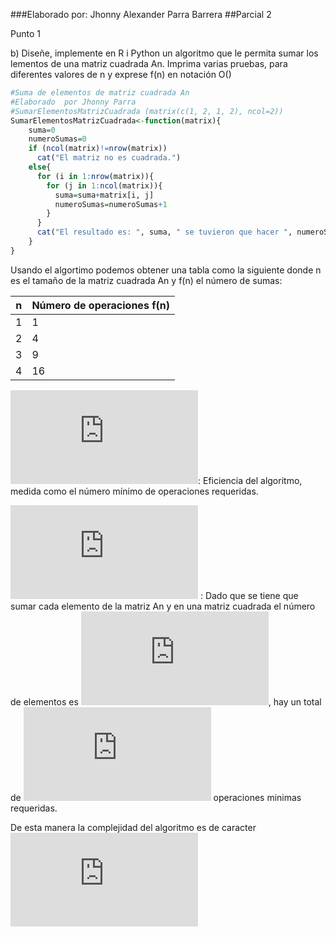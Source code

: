 ###Elaborado por: Jhonny Alexander Parra Barrera
##Parcial 2

Punto 1

b) Diseñe, implemente en R i Python un algoritmo que le permita sumar los lementos de una matriz cuadrada An. Imprima varias pruebas, para diferentes valores de n y exprese f(n) en notación O()


```r
#Suma de elementos de matriz cuadrada An
#Elaborado  por Jhonny Parra
#SumarElementosMatrizCuadrada (matrix(c(1, 2, 1, 2), ncol=2))
SumarElementosMatrizCuadrada<-function(matrix){
    suma=0
    numeroSumas=0
    if (ncol(matrix)!=nrow(matrix))
      cat("El matriz no es cuadrada.")
    else{
      for (i in 1:nrow(matrix)){
        for (j in 1:ncol(matrix)){
          suma=suma+matrix[i, j]
          numeroSumas=numeroSumas+1
        }
      }
      cat("El resultado es: ", suma, " se tuvieron que hacer ", numeroSumas, " operaciones.")
    }    
}
```

Usando el algortimo podemos obtener una tabla como la siguiente donde n es el tamaño de la matriz cuadrada An y f(n) el número de sumas:

|  n | Número de operaciones f(n)  |
| ------------ | ------------ |
| 1  | 1  |
| 2 | 4  |
| 3  | 9  |
| 4  | 16   |




![imagen](https://latex.codecogs.com/gif.latex?%5Cbg_white%20f%5Cleft%28n%5Cright%29): Eficiencia del algoritmo, medida como el número mínimo de operaciones requeridas.


![imagen](https://latex.codecogs.com/gif.latex?%5Cbg_white%20f%5Cleft%28n%5Cright%29%3Dn%5E2) : Dado que se tiene que sumar cada elemento de la matriz An y en una matriz cuadrada el número de elementos es ![imagen](https://latex.codecogs.com/gif.latex?%5Cbg_white%20n%5E2), hay un total de ![imagen](https://latex.codecogs.com/gif.latex?%5Cbg_white%20n%5E2) operaciones minimas requeridas.

De esta manera la complejidad del algoritmo es de caracter ![imagen](https://latex.codecogs.com/gif.latex?%5Cbg_white%20O%5Cleft%28n%5E2%5Cright%29)



